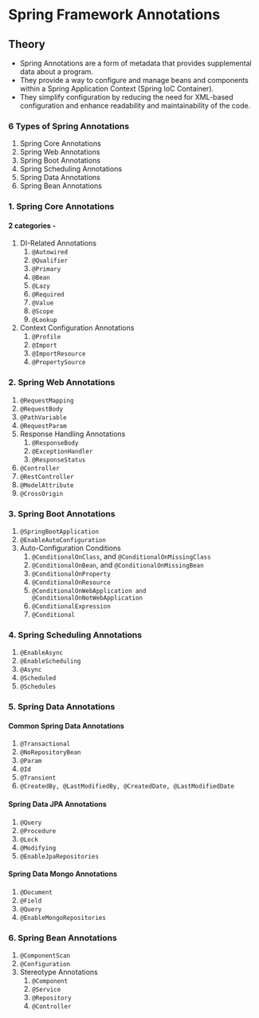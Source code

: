 # Spring Framework Annotations

## Theory

- Spring Annotations are a form of metadata that provides supplemental data about a program.
- They provide a way to configure and manage beans and components within a Spring Application Context (Spring IoC Container).
- They simplify configuration by reducing the need for XML-based configuration and enhance readability and maintainability of the code.

### 6 Types of Spring Annotations

1. Spring Core Annotations
2. Spring Web Annotations
3. Spring Boot Annotations
4. Spring Scheduling Annotations
5. Spring Data Annotations
6. Spring Bean Annotations

### 1. Spring Core Annotations

#### 2 categories -

1. DI-Related Annotations
   1. `@Autowired`
   2. `@Qualifier`
   3. `@Primary`
   4. `@Bean`
   5. `@Lazy`
   6. `@Required`
   7. `@Value`
   8. `@Scope`
   9. `@Lookup`
2. Context Configuration Annotations
   1. `@Profile`
   2. `@Import`
   3. `@ImportResource`
   4. `@PropertySource`

### 2. Spring Web Annotations

1. `@RequestMapping`
2. `@RequestBody`
3. `@PathVariable`
4. `@RequestParam`
5. Response Handling Annotations
   1. `@ResponseBody`
   2. `@ExceptionHandler`
   3. `@ResponseStatus`
6. `@Controller`
7. `@RestController`
8. `@ModelAttribute`
9. `@CrossOrigin`

### 3. Spring Boot Annotations

1. `@SpringBootApplication`
2. `@EnableAutoConfiguration`
3. Auto-Configuration Conditions
   1. `@ConditionalOnClass`, and `@ConditionalOnMissingClass`
   2. `@ConditionalOnBean`, and `@ConditionalOnMissingBean`
   3. `@ConditionalOnProperty`
   4. `@ConditionalOnResource`
   5. `@ConditionalOnWebApplication and @ConditionalOnNotWebApplication`
   6. `@ConditionalExpression`
   7. `@Conditional`

### 4. Spring Scheduling Annotations

1. `@EnableAsync`
1. `@EnableScheduling`
1. `@Async`
1. `@Scheduled`
1. `@Schedules`

### 5. Spring Data Annotations

#### Common Spring Data Annotations

1. `@Transactional`
2. `@NoRepositoryBean`
3. `@Param`
4. `@Id`
5. `@Transient`
6. `@CreatedBy, @LastModifiedBy, @CreatedDate, @LastModifiedDate`

#### Spring Data JPA Annotations

1. `@Query`
2. `@Procedure`
3. `@Lock`
4. `@Modifying`
5. `@EnableJpaRepositories`

#### Spring Data Mongo Annotations

1. `@Document`
2. `@Field`
3. `@Query`
4. `@EnableMongoRepositories`

### 6. Spring Bean Annotations

1. `@ComponentScan`
2. `@Configuration`
3. Stereotype Annotations
   1. `@Component`
   2. `@Service`
   3. `@Repository`
   4. `@Controller`
